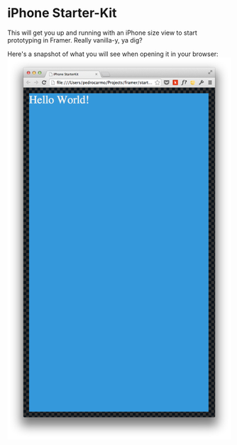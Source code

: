 iPhone Starter-Kit
=======================

This will get you up and running with an iPhone size view to start prototyping in Framer. Really vanilla-y, ya dig?

Here's a snapshot of what you will see when opening it in your browser:
![iPhone](assets/iphone-screenshot.png)
